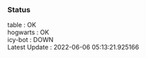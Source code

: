 ### Status


table : OK  
hogwarts : OK  
icy-bot : DOWN  
Latest Update : 2022-06-06 05:13:21.925166
